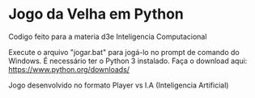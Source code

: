 # Jogo da Velha em Python

Codigo feito para a materia d3e Inteligencia Computacional

Execute o arquivo "jogar.bat" para jogá-lo no prompt de comando do Windows. É necessário ter o Python 3 instalado. Faça o download aqui: https://www.python.org/downloads/

Jogo desenvolvido no formato Player vs I.A (Inteligencia Artificial)
